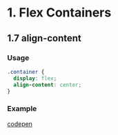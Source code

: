# 1. Flex Containers

## 1.7 align-content
### Usage
```css
.container {
  display: flex;
  align-content: center;
}
```

### Example 
[codepen](https://codepen.io/andrius111/pen/abOMzdd)
